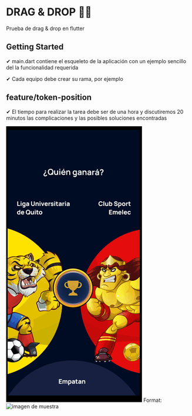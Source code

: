 # DRAG & DROP 🐱‍🏍

Prueba de drag & drop en flutter

## Getting Started

✔ main.dart contiene el esqueleto de la aplicación con un ejemplo sencillo del la funcionalidad requerida

✔ Cada equipo debe crear su rama, por ejemplo
 ## feature/token-position

✔ El tiempo para realizar la tarea debe ser de una hora y discutiremos 20 minutos las complicaciones y las posibles soluciones encontradas

![GitHub Logo](/images/preview.gif)
Format: ![imagen de muestra](url)
